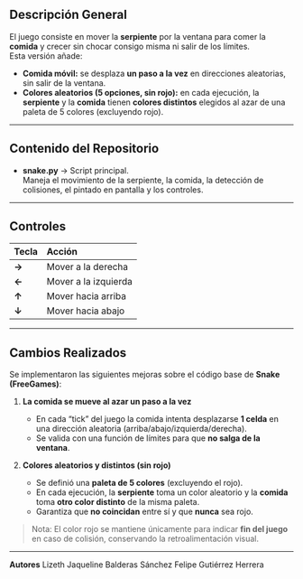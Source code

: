 ## Descripción General

El juego consiste en mover la **serpiente** por la ventana para comer la **comida** y crecer sin chocar consigo misma ni salir de los límites.  
Esta versión añade:
- **Comida móvil:** se desplaza **un paso a la vez** en direcciones aleatorias, sin salir de la ventana.  
- **Colores aleatorios (5 opciones, sin rojo):** en cada ejecución, la **serpiente** y la **comida** tienen **colores distintos** elegidos al azar de una paleta de 5 colores (excluyendo rojo).

---

## Contenido del Repositorio

- **snake.py** → Script principal.  
  Maneja el movimiento de la serpiente, la comida, la detección de colisiones, el pintado en pantalla y los controles.

---

## Controles

| Tecla | Acción                 |
|:------|:-----------------------|
| **→** | Mover a la derecha     |
| **←** | Mover a la izquierda   |
| **↑** | Mover hacia arriba     |
| **↓** | Mover hacia abajo      |

---

## Cambios Realizados

Se implementaron las siguientes mejoras sobre el código base de **Snake (FreeGames)**:

1. **La comida se mueve al azar un paso a la vez**  
   - En cada “tick” del juego la comida intenta desplazarse **1 celda** en una dirección aleatoria (arriba/abajo/izquierda/derecha).  
   - Se valida con una función de límites para que **no salga de la ventana**.

2. **Colores aleatorios y distintos (sin rojo)**  
   - Se definió una **paleta de 5 colores** (excluyendo el rojo).  
   - En cada ejecución, la **serpiente** toma un color aleatorio y la **comida** toma **otro color distinto** de la misma paleta.  
   - Garantiza que **no coincidan** entre sí y que **nunca** sea rojo.

> Nota: El color rojo se mantiene únicamente para indicar **fin del juego** en caso de colisión, conservando la retroalimentación visual.

---
**Autores**
Lizeth Jaqueline Balderas Sánchez
Felipe Gutiérrez Herrera

